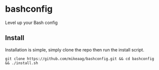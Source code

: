 # bashconfig
Level up your Bash config

## Install

Installation is simple, simply clone the repo then run the install script.

```git clone https://github.com/mikeaag/bashconfig.git && cd bashconfig && ./install.sh```
